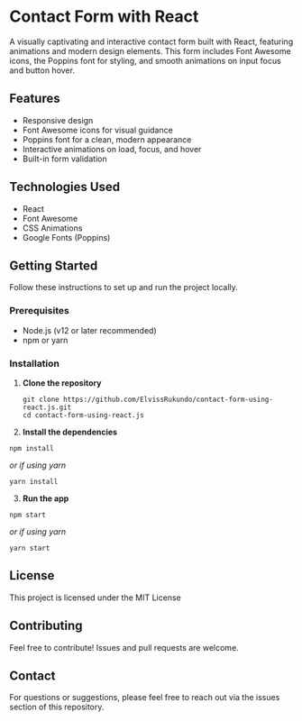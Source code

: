 # Contact Form with React

A visually captivating and interactive contact form built with React, featuring animations and modern design elements. This form includes Font Awesome icons, the Poppins font for styling, and smooth animations on input focus and button hover.

## Features

- Responsive design
- Font Awesome icons for visual guidance
- Poppins font for a clean, modern appearance
- Interactive animations on load, focus, and hover
- Built-in form validation

## Technologies Used

- React
- Font Awesome
- CSS Animations
- Google Fonts (Poppins)

## Getting Started

Follow these instructions to set up and run the project locally.

### Prerequisites

- Node.js (v12 or later recommended)
- npm or yarn

### Installation

1. **Clone the repository**

   ```
   git clone https://github.com/ElvissRukundo/contact-form-using-react.js.git
   cd contact-form-using-react.js
   
2. **Install the dependencies**
```
npm install
```

 *or if using yarn*
```
yarn install
```
3. **Run the app**
```
npm start
```

*or if using yarn*
```
yarn start
```
## License
This project is licensed under the MIT License

## Contributing
Feel free to contribute! Issues and pull requests are welcome.

## Contact
For questions or suggestions, please feel free to reach out via the issues section of this repository.
